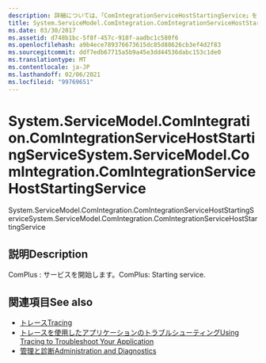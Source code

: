```yaml
---
description: 詳細については、「ComIntegrationServiceHostStartingService」を参照してください。
title: System.ServiceModel.ComIntegration.ComIntegrationServiceHostStartingService
ms.date: 03/30/2017
ms.assetid: d748b1bc-5f8f-457c-918f-aadbc1c580f6
ms.openlocfilehash: a9b4ece789376673615dc85d88626cb3ef4d2f83
ms.sourcegitcommit: ddf7edb67715a5b9a45e3dd44536dabc153c1de0
ms.translationtype: MT
ms.contentlocale: ja-JP
ms.lasthandoff: 02/06/2021
ms.locfileid: "99769651"
---
```

# <a name="systemservicemodelcomintegrationcomintegrationservicehoststartingservice"></a><span data-ttu-id="86ae5-103">System.ServiceModel.ComIntegration.ComIntegrationServiceHostStartingService</span><span class="sxs-lookup"><span data-stu-id="86ae5-103">System.ServiceModel.ComIntegration.ComIntegrationServiceHostStartingService</span></span>

<span data-ttu-id="86ae5-104">System.ServiceModel.ComIntegration.ComIntegrationServiceHostStartingService</span><span class="sxs-lookup"><span data-stu-id="86ae5-104">System.ServiceModel.ComIntegration.ComIntegrationServiceHostStartingService</span></span>  
  
## <a name="description"></a><span data-ttu-id="86ae5-105">説明</span><span class="sxs-lookup"><span data-stu-id="86ae5-105">Description</span></span>  

 <span data-ttu-id="86ae5-106">ComPlus : サービスを開始します。</span><span class="sxs-lookup"><span data-stu-id="86ae5-106">ComPlus: Starting service.</span></span>  
  
## <a name="see-also"></a><span data-ttu-id="86ae5-107">関連項目</span><span class="sxs-lookup"><span data-stu-id="86ae5-107">See also</span></span>

- [<span data-ttu-id="86ae5-108">トレース</span><span class="sxs-lookup"><span data-stu-id="86ae5-108">Tracing</span></span>](index.md)
- [<span data-ttu-id="86ae5-109">トレースを使用したアプリケーションのトラブルシューティング</span><span class="sxs-lookup"><span data-stu-id="86ae5-109">Using Tracing to Troubleshoot Your Application</span></span>](using-tracing-to-troubleshoot-your-application.md)
- [<span data-ttu-id="86ae5-110">管理と診断</span><span class="sxs-lookup"><span data-stu-id="86ae5-110">Administration and Diagnostics</span></span>](../index.md)
